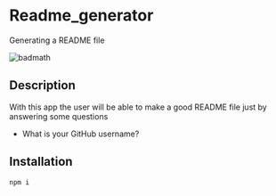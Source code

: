 # Readme_generator
Generating a README file

![badmath](https://img.shields.io/badge/licence-MIT-RED)

## Description

With this app the user will be able to make a good README file just by answering some questions

* What is your GitHub username?



## Installation
``
npm i
``

